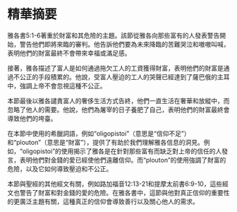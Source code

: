 # 精華摘要

雅各書5:1-6著重於財富和其危險的主題。該節從雅各向那些富有的人發表警告開始，警告他們即將來臨的審判。他告訴他們要為未來降臨的苦難哭泣和嗷嗷叫喊，表明他們的財富最終不會帶來幸福或滿足感。

接著，雅各描述了富人是如何通過拖欠工人的工資獲得財富，表明他們的財富是通過不公正的手段積累的。他說，受富人壓迫的工人的哭聲已經達到了薩巴俄的主耳中，強調上帝不會忽視這種不公正。

本節最後以雅各譴責富人的奢侈生活方式告終，他們一直生活在奢華和放縱中，而忽略了他人的需要。他說，他們為屠宰的日子養肥了自己，表明他們的財富最終會導致他們的垮臺。

在本節中使用的希臘詞語，例如“oligopistoi”（意思是“信仰不足”）和“plouton”（意思是“財富”），提供了有助於我們理解雅各信息的洞見。例如，“oligopistoi”的使用揭示了雅各是在針對那些富有而缺乏對上帝的信任的人發言，表明他們對金錢的愛已經使他們遠離信仰。而“plouton”的使用強調了財富的危險，以及它如何導致壓迫和不公正。

本節與聖經的其他經文有關，例如路加福音12:13-21和提摩太前書6:9-10，這些經文也警告了財富和對金錢的愛的危險。在雅各書中，這節與他對真正信仰的重要性的更廣泛主題有關，這種真正的信仰會導致善行以及關心他人的需求。